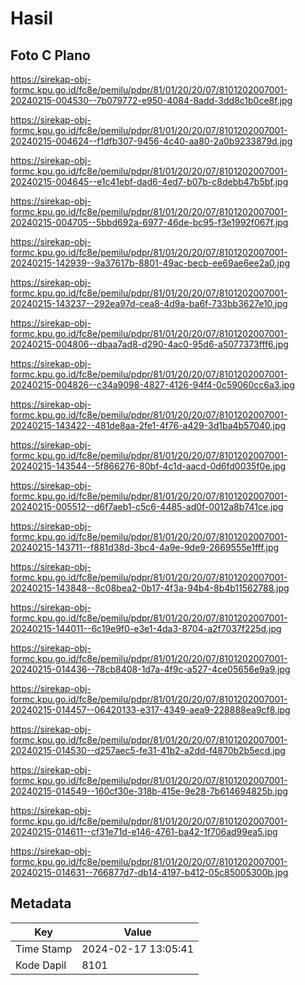 # Hasil

## Foto C Plano

https://sirekap-obj-formc.kpu.go.id/fc8e/pemilu/pdpr/81/01/20/20/07/8101202007001-20240215-004530--7b079772-e950-4084-8add-3dd8c1b0ce8f.jpg

https://sirekap-obj-formc.kpu.go.id/fc8e/pemilu/pdpr/81/01/20/20/07/8101202007001-20240215-004624--f1dfb307-9456-4c40-aa80-2a0b9233879d.jpg

https://sirekap-obj-formc.kpu.go.id/fc8e/pemilu/pdpr/81/01/20/20/07/8101202007001-20240215-004645--e1c41ebf-dad6-4ed7-b07b-c8debb47b5bf.jpg

https://sirekap-obj-formc.kpu.go.id/fc8e/pemilu/pdpr/81/01/20/20/07/8101202007001-20240215-004705--5bbd692a-6977-46de-bc95-f3e1992f067f.jpg

https://sirekap-obj-formc.kpu.go.id/fc8e/pemilu/pdpr/81/01/20/20/07/8101202007001-20240215-142939--9a37617b-8801-49ac-becb-ee69ae6ee2a0.jpg

https://sirekap-obj-formc.kpu.go.id/fc8e/pemilu/pdpr/81/01/20/20/07/8101202007001-20240215-143237--292ea97d-cea8-4d9a-ba6f-733bb3627e10.jpg

https://sirekap-obj-formc.kpu.go.id/fc8e/pemilu/pdpr/81/01/20/20/07/8101202007001-20240215-004806--dbaa7ad8-d290-4ac0-95d6-a5077373fff6.jpg

https://sirekap-obj-formc.kpu.go.id/fc8e/pemilu/pdpr/81/01/20/20/07/8101202007001-20240215-004826--c34a9098-4827-4126-94f4-0c59060cc6a3.jpg

https://sirekap-obj-formc.kpu.go.id/fc8e/pemilu/pdpr/81/01/20/20/07/8101202007001-20240215-143422--481de8aa-2fe1-4f76-a429-3d1ba4b57040.jpg

https://sirekap-obj-formc.kpu.go.id/fc8e/pemilu/pdpr/81/01/20/20/07/8101202007001-20240215-143544--5f866276-80bf-4c1d-aacd-0d6fd0035f0e.jpg

https://sirekap-obj-formc.kpu.go.id/fc8e/pemilu/pdpr/81/01/20/20/07/8101202007001-20240215-005512--d6f7aeb1-c5c6-4485-ad0f-0012a8b741ce.jpg

https://sirekap-obj-formc.kpu.go.id/fc8e/pemilu/pdpr/81/01/20/20/07/8101202007001-20240215-143711--f881d38d-3bc4-4a9e-9de9-2669555e1fff.jpg

https://sirekap-obj-formc.kpu.go.id/fc8e/pemilu/pdpr/81/01/20/20/07/8101202007001-20240215-143848--8c08bea2-0b17-4f3a-94b4-8b4b11562788.jpg

https://sirekap-obj-formc.kpu.go.id/fc8e/pemilu/pdpr/81/01/20/20/07/8101202007001-20240215-144011--6c19e9f0-e3e1-4da3-8704-a2f7037f225d.jpg

https://sirekap-obj-formc.kpu.go.id/fc8e/pemilu/pdpr/81/01/20/20/07/8101202007001-20240215-014436--78cb8408-1d7a-4f9c-a527-4ce05656e9a9.jpg

https://sirekap-obj-formc.kpu.go.id/fc8e/pemilu/pdpr/81/01/20/20/07/8101202007001-20240215-014457--06420133-e317-4349-aea9-228888ea9cf8.jpg

https://sirekap-obj-formc.kpu.go.id/fc8e/pemilu/pdpr/81/01/20/20/07/8101202007001-20240215-014530--d257aec5-fe31-41b2-a2dd-f4870b2b5ecd.jpg

https://sirekap-obj-formc.kpu.go.id/fc8e/pemilu/pdpr/81/01/20/20/07/8101202007001-20240215-014549--160cf30e-318b-415e-9e28-7b614694825b.jpg

https://sirekap-obj-formc.kpu.go.id/fc8e/pemilu/pdpr/81/01/20/20/07/8101202007001-20240215-014611--cf31e71d-e146-4761-ba42-1f706ad99ea5.jpg

https://sirekap-obj-formc.kpu.go.id/fc8e/pemilu/pdpr/81/01/20/20/07/8101202007001-20240215-014631--766877d7-db14-4197-b412-05c85005300b.jpg


## Metadata

| Key        | Value               |
| ---------- | ------------------- |
| Time Stamp | 2024-02-17 13:05:41 |
| Kode Dapil | 8101                |



